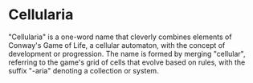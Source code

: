 # Cellularia

"Cellularia" is a one-word name that cleverly combines elements of Conway's Game of Life, a cellular automaton, with the concept of development or progression. The name is formed by merging "cellular", referring to the game's grid of cells that evolve based on rules, with the suffix "-aria" denoting a collection or system.